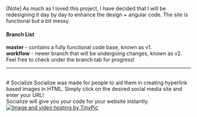 [Note] As much as I loved this project, I have decided that I will be redesigning it day by day to enhance the design + angular code. The site is functional but a bit messy.<br>
<h4>Branch List</h4>
<b>master</b> - contains a fully functional code base, known as v1.<br>
<b>workflow</b> - newer branch that will be undergoing changes, known as v2.
<br>
Feel free to check under the branch tab for progress!
<hr>
<br>
# Socialize
Socialize was made for people to aid them in creating hyperlink based images in HTML. Simply click on the desired social media site and enter your URL!
<br>Socialize will give you your code for your website instantly.<br>
<a href="http://tinypic.com?ref=1es6sn" target="_blank"><img src="http://i66.tinypic.com/1es6sn.jpg" border="0" alt="Image and video hosting by TinyPic"></a>
